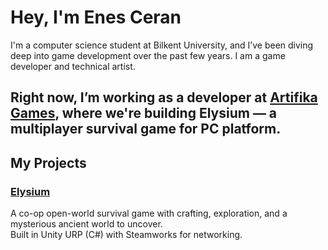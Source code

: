 # Hey, I'm Enes Ceran

I'm a computer science student at Bilkent University, and I’ve been diving deep into game development over the past few years.
I am a game developer and technical artist.

Right now, I’m working as a developer at [Artifika Games](https://artifikagames.com/), where we're building **Elysium** — a multiplayer survival game for PC platform. 
---

##  My Projects
###  [Elysium](https://store.steampowered.com/app/2354810/Elysium/)

A co-op open-world survival game with crafting, exploration, and a mysterious ancient world to uncover.  
Built in Unity URP (C#) with Steamworks for networking.



